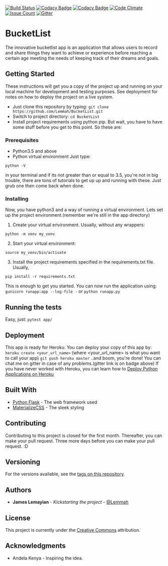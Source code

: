 [![Build Status](https://travis-ci.org/Lemmah/BucketList.svg?branch=master)](https://travis-ci.org/Lemmah/BucketList)	[![Codacy Badge](https://api.codacy.com/project/badge/Grade/bff633e4448a45fb89162788a3841246)](https://www.codacy.com/app/Lemmah/BucketList?utm_source=github.com&amp;utm_medium=referral&amp;utm_content=Lemmah/BucketList&amp;utm_campaign=Badge_Grade)	[![Codacy Badge](https://api.codacy.com/project/badge/Coverage/bff633e4448a45fb89162788a3841246)](https://www.codacy.com/app/Lemmah/BucketList?utm_source=github.com&utm_medium=referral&utm_content=Lemmah/BucketList&utm_campaign=Badge_Coverage)	[![Code Climate](https://codeclimate.com/github/Lemmah/BucketList/badges/gpa.svg)](https://codeclimate.com/github/Lemmah/BucketList/)	[![Issue Count](https://codeclimate.com/github/Lemmah/BucketList/badges/issue_count.svg)](https://codeclimate.com/github/Lemmah/BucketList/) [![Gitter](https://img.shields.io/gitter/room/nwjs/nw.js.svg)](https://gitter.im/lemmah/)

# BucketList

The innovative bucketlist app is an application that allows users  to record and share things they want to achieve or experience before reaching a certain age meeting the needs of keeping track of their dreams and goals.

## Getting Started

These instructions will get you a copy of the project up and running on your local machine for development and testing purposes. See deployment for notes on how to deploy the project on a live system.
- Just clone this repository by typing: `git clone https://github.com/Lemmah/BucketList.git`
- Switch to project directory: `cd BucketList`
- Install project requirements using python pip. But wait, you have to have some stuff before you get to this point. So these are:

### Prerequisites

- Python3.5 and above
- Python virtual environment
Just type:
```
python -V
```
in your terminal and if its not greater than or equal to 3.5, you're not in big trouble, there are tons of tutorials to get up up and running with these. Just grub one then come back when done.

### Installing

Now, you have python3 and a way of running a virtual environment. Lets set up the project environment.(remember we're still in the app directory)

1. Create your virtual environment. Usually, without any wrappers:
```
python -m venv my_venv
```
2. Start your virtual environment:
```
source my_venv/bin/activate
```
3. Install the project requirements specified in the requirements.txt file. Usually,
```
pip install -r requirements.txt
```

This is enough to get you started.
You can now run the application using:
`gunicorn runapp:app --log-file -`
or
`python runapp.py`


## Running the tests

Easy, just:
`pytest app/`

## Deployment

This app is ready for Heroku. You can deploy your copy of this app by:
`heroku create <your_url_name>` (where <your_url_name> is what you want to call your app)
`git push heroku master` 
..and boom, you're done! You can chat me on gitter in case of any problems.(gitter link is on badge above)
If you have never worked with Heroku, you can learn how to [Deploy Python Applications on Heroku](https://devcenter.heroku.com/articles/getting-started-with-python#introduction)
## Built With

* [Python Flask](https://www.fullstackpython.com/flask.html) - The web framework used
* [MaterializeCSS](https://materializecss.com) - The sleek styling

## Contributing

Contributing to this project is closed for the first month. Thereafter, you can make your pull request. Three more days before you can make your pull request. :D

## Versioning

For the versions available, see the [tags on this repository](https://github.com/lemmah/BucketList/tags). 

## Authors

* **James Lemayian** - *Kickstarting the project* - [@Lemmah](https://github.com/lemmah)


## License

This project is currently under the [Creative Commons](https://creativecommons.org/) attribution.

## Acknowledgments

* Andela Kenya - Inspiring the idea.

